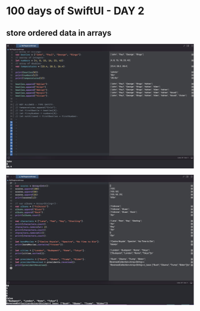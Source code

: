 # 100 days of SwiftUI - DAY 2

## store ordered data in arrays

![Alt text](https://github.com/andreynho2006/swiftUI-100-days/blob/main/day3/img/img1.png)

![Alt text](https://github.com/andreynho2006/swiftUI-100-days/blob/main/day3/img/img2.png)
